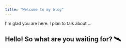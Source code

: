 ```yaml
---
title: "Welcome to my blog"
---
```


I'm glad you are here. I plan to talk about ...

## Hello! So what are you waiting for? :artificial_satellite:
